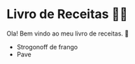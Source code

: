 # Livro de Receitas :man_cook:



Ola! Bem vindo ao meu livro de receitas. :wave:



- Strogonoff de frango
- Pave

